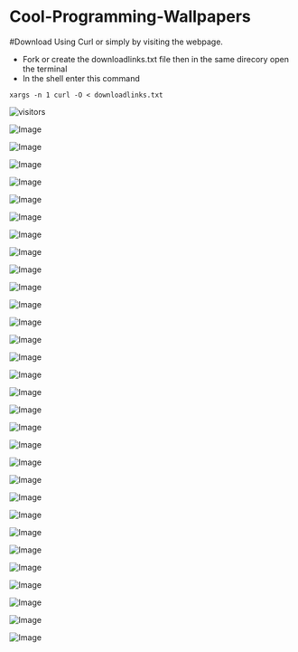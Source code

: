# Cool-Programming-Wallpapers

#Download Using Curl or simply by visiting the webpage.

* Fork or create the downloadlinks.txt file then in the same direcory open the terminal
* In the shell enter this command

`
xargs -n 1 curl -O < downloadlinks.txt
`

![visitors](https://visitor-badge.glitch.me/badge?page_id=priyaranjankumar.SomeBest-Programming-Wallpapers)

![Image](https://w.wallhaven.cc/full/49/wallhaven-493lox.jpg)

![Image](https://w.wallhaven.cc/full/xl/wallhaven-xlg3po.png)

![Image](https://w.wallhaven.cc/full/lq/wallhaven-lqdgql.png)

![Image](https://w.wallhaven.cc/full/zx/wallhaven-zxg7gj.jpg)

![Image](https://w.wallhaven.cc/full/nz/wallhaven-nzp9kg.jpg)

![Image](https://w.wallhaven.cc/full/4x/wallhaven-4x9dpo.jpg)

![Image](https://w.wallhaven.cc/full/5w/wallhaven-5wmoy9.png)

![Image](https://w.wallhaven.cc/full/j5/wallhaven-j5zoop.jpg)

![Image](https://w.wallhaven.cc/full/ne/wallhaven-neow88.png)

![Image](https://w.wallhaven.cc/full/5d/wallhaven-5d13x7.jpg)

![Image](https://w.wallhaven.cc/full/0q/wallhaven-0qvyxd.png)

![Image](https://w.wallhaven.cc/full/nm/wallhaven-nme2xy.jpg)

![Image](https://w.wallhaven.cc/full/8x/wallhaven-8xqlzo.png)

![Image](https://w.wallhaven.cc/full/4g/wallhaven-4grpyd.jpg)

![Image](https://w.wallhaven.cc/full/76/wallhaven-76opry.png)

![Image](https://w.wallhaven.cc/full/13/wallhaven-131qdv.jpg)

![Image](https://w.wallhaven.cc/full/4d/wallhaven-4d5xq3.png)

![Image](https://w.wallhaven.cc/full/0j/wallhaven-0j1y5m.png)

![Image](https://w.wallhaven.cc/full/5w/wallhaven-5wkdm3.jpg)

![Image](https://w.wallhaven.cc/full/dg/wallhaven-dg3ol3.png)

![Image](https://w.wallhaven.cc/full/6k/wallhaven-6kzejl.jpg)

![Image](https://w.wallhaven.cc/full/43/wallhaven-43r7e3.jpg)

![Image](https://w.wallhaven.cc/full/43/wallhaven-43jrd9.jpg)

![Image](https://w.wallhaven.cc/full/4l/wallhaven-4lxqy4.png)

![Image](https://w.wallhaven.cc/full/nm/wallhaven-nmj659.png)

![Image](https://w.wallhaven.cc/full/4l/wallhaven-4lx2r4.jpg)

![Image](https://images.unsplash.com/photo-1526649661456-89c7ed4d00b8?ixlib=rb-1.2.1&ixid=eyJhcHBfaWQiOjEyMDd9&auto=format&fit=crop&w=1471&q=80)

![Image](https://images.unsplash.com/photo-1591453089816-0fbb971b454c?ixlib=rb-1.2.1&ixid=eyJhcHBfaWQiOjEyMDd9&auto=format&fit=crop&w=1350&q=80)

![Image](https://images.alphacoders.com/889/889210.png)

![Image](https://images6.alphacoders.com/486/486293.png)

